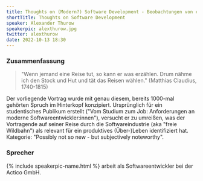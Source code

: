 ```yaml
---
title: Thoughts on (Modern?) Software Development - Beobachtungen von einer 17-jährigen Reise
shortTitle: Thoughts on Software Development
speaker: Alexander Thurow
speakerpic: alexthurow.jpg
twitter: alexthurow
date: 2022-10-13 18:30
---
```


### Zusammenfassung

> "Wenn jemand eine Reise tut, so kann er was erzählen. Drum nähme ich den Stock und Hut und tät das Reisen wählen." (Matthias Claudius, 1740-1815)

Der vorliegende Vortrag wurde mit genau diesem, bereits 1000-mal gehörten Spruch im Hinterkopf konzipiert. Ursprünglich für ein studentisches Publikum erstellt ("Vom Studium zum Job: Anforderungen an moderne Softwareentwickler:innen"), versucht er zu umreißen, was der Vortragende auf seiner Reise durch die Softwareindustrie (aka "freie Wildbahn") als relevant für ein produktives (Über-)Leben identifiziert hat. Kategorie: "Possibly not so new - but subjectively noteworthy".


### Sprecher

{% include speakerpic-name.html %} arbeit als Softwareentwickler bei der Actico GmbH.
